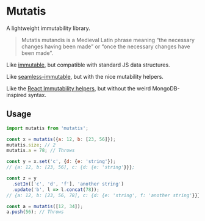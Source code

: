 # Mutatis

A lightweight immutability library.

> Mutatis mutandis is a Medieval Latin phrase meaning “the necessary changes having been made” or “once the necessary changes have been made”.

Like [immutable](https://facebook.github.io/immutable-js/), but compatible with standard JS data structures.

Like [seamless-immutable](https://github.com/rtfeldman/seamless-immutable), but with the nice mutability helpers.

Like the [React Immutability helpers](https://facebook.github.io/react/docs/update.html), but without the weird MongoDB-inspired syntax.

## Usage

```js
import mutatis from 'mutatis';

const x = mutatis({a: 12, b: [23, 56]});
mutatis.size; // 2
mutatis.a = 78; // Throws

const y = x.set('c', {d: {e: 'string'});
// {a: 12, b: [23, 56], c: {d: {e: 'string'}}};

const z = y
  .setIn(['c', 'd', 'f'], 'another string')
  .update('b', l => l.concat(78));
// {a: 12, b: [23, 56, 78], c: {d: {e: 'string', f: 'another string'}}};

const a = mutatis([12, 34]);
a.push(56); // Throws
```
